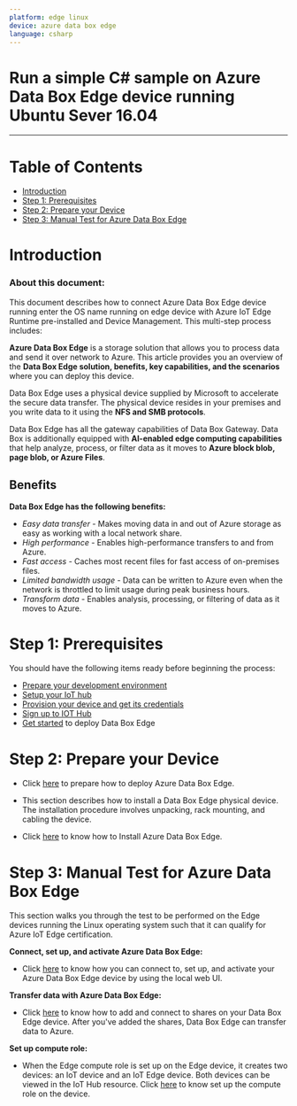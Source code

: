 ```yaml
---
platform: edge linux
device: azure data box edge
language: csharp
---
```


Run a simple C# sample on Azure Data Box Edge device running Ubuntu Sever 16.04
===
---

# Table of Contents

-   [Introduction](#Introduction)
-   [Step 1: Prerequisites](#Prerequisites)
-   [Step 2: Prepare your Device](#PrepareDevice)
-   [Step 3: Manual Test for Azure Data Box Edge](#Manual)

<a name="Introduction"></a>
# Introduction

### About this document:

This document describes how to connect Azure Data Box Edge device running enter the OS name running on edge device with Azure IoT Edge Runtime pre-installed and Device Management. This multi-step process includes:

**Azure Data Box Edge** is a storage solution that allows you to process data and send it over network to Azure. This article provides you an overview of the **Data Box Edge solution, benefits, key capabilities, and the scenarios** where you can deploy this device.

Data Box Edge uses a physical device supplied by Microsoft to accelerate the secure data transfer. The physical device resides in your premises and you write data to it using the **NFS and SMB protocols**.

Data Box Edge has all the gateway capabilities of Data Box Gateway. Data Box is additionally equipped with **AI-enabled edge computing capabilities** that help analyze, process, or filter data as it moves to **Azure block blob, page blob, or Azure Files**.

## Benefits

**Data Box Edge has the following benefits:**

-   *Easy data transfer* - Makes moving data in and out of Azure storage as easy as working with a local network share.
-   *High performance* - Enables high-performance transfers to and from Azure.
-   *Fast access* - Caches most recent files for fast access of on-premises files.
-   *Limited bandwidth usage* - Data can be written to Azure even when the network is throttled to limit usage during peak business hours.
-   *Transform data* - Enables analysis, processing, or filtering of data as it moves to Azure.

<a name="Prerequisites"></a>
# Step 1: Prerequisites

You should have the following items ready before beginning the process:

-   [Prepare your development environment][setup-devbox-linux]
-   [Setup your IoT hub](https://account.windowsazure.com/signup?offer=ms-azr-0044p)
-   [Provision your device and get its credentials][lnk-manage-iot-hub]
-   [Sign up to IOT Hub](https://account.windowsazure.com/signup?offer=ms-azr-0044p)
-   [Get started](https://docs.microsoft.com/en-us/azure/databox-online/data-box-edge-deploy-prep#get-started) to deploy Data Box Edge

<a name="PrepareDevice"></a>
# Step 2: Prepare your Device

-   Click [here](https://docs.microsoft.com/en-us/azure/databox-online/data-box-edge-deploy-prep) to prepare how to deploy Azure Data Box Edge.

-   This section describes how to install a Data Box Edge physical device. The installation procedure involves unpacking, rack mounting, and cabling the device.

-   Click [here](https://docs.microsoft.com/en-us/azure/databox-online/data-box-edge-deploy-install) to know how to Install Azure Data Box Edge.

<a name="Manual"></a>
# Step 3: Manual Test for Azure Data Box Edge

This section walks you through the test to be performed on the Edge devices running the Linux operating system such that it can qualify for Azure IoT Edge certification.

**Connect, set up, and activate Azure Data Box Edge:**

-   Click [here](https://docs.microsoft.com/en-us/azure/databox-online/data-box-edge-deploy-connect-setup-activate) to know how you can connect to, set up, and activate your Azure Data Box Edge device by using the local web UI.

**Transfer data with Azure Data Box Edge:**

-   Click [here](https://docs.microsoft.com/en-us/azure/databox-online/data-box-edge-deploy-add-shares) to know how to add and connect to shares on your Data Box Edge device. After you've added the shares, Data Box Edge can transfer data to Azure.

**Set up compute role:**

-   When the Edge compute role is set up on the Edge device, it creates two devices: an IoT device and an IoT Edge device. Both devices can be viewed in the IoT Hub resource. Click [here](https://docs.microsoft.com/en-us/azure/databox-online/data-box-edge-deploy-configure-compute#set-up-compute-role) to know set up the compute role on the device.


[setup-devbox-linux]: https://github.com/Azure/azure-iot-sdk-c/blob/master/doc/devbox_setup.md
[lnk-manage-iot-hub]: ../manage_iot_hub.md